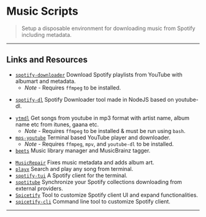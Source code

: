 # Music Scripts

> Setup a disposable environment for downloading music from Spotify including metadata.

---

## Links and Resources

* [`spotify-downloader`](https://github.com/ritiek/spotify-downloader) Download Spotify playlists from YouTube with albumart and metadata.
  * *Note* - Requires `ffmpeg` to be installed.

[](.)

* [`spotify-dl`](https://github.com/SwapnilSoni1999/spotify-dl) Spotify Downloader tool made in NodeJS based on youtube-dl.

[](.)

* [`ytmdl`](https://github.com/deepjyoti30/ytmdl) Get songs from youtube in mp3 format with artist name, album name etc from itunes, gaana etc.
  * *Note* - Requires `ffmpeg` to be installed & must be run using `bash`.
* [`mps-youtube`](https://github.com/mps-youtube/mps-youtube) Terminal based YouTube player and downloader.
  * *Note* - Requires `ffmpeg`, `mpv`, and `youtube-dl` to be installed.
* [`beets`](https://github.com/beetbox/beets) Music library manager and MusicBrainz tagger.

[](.)

* [`MusicRepair`](https://github.com/kalbhor/MusicRepair) Fixes music metadata and adds album art.
* [`playx`](https://github.com/NISH1001/playx) Search and play any song from terminal.
* [`spotify-tui`](https://github.com/Rigellute/spotify-tui) A Spotify client for the terminal.
* [`spotitube`](https://github.com/streambinder/spotitube) Synchronize your Spotify collections downloading from external providers.
* [`Spicetify`](https://github.com/khanhas/Spicetify) Tool to customize Spotify client UI and expand functionalities.
* [`spicetify-cli`](https://github.com/khanhas/spicetify-cli) Command line tool to customize Spotify client.

---
